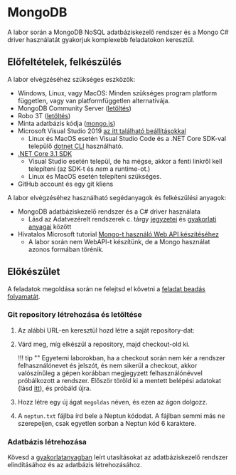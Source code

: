 # MongoDB

A labor során a MongoDB NoSQL adatbáziskezelő rendszer és a Mongo C# driver használatát gyakorjuk komplexebb feladatokon keresztül.

## Előfeltételek, felkészülés

A labor elvégzéséhez szükséges eszközök:

- Windows, Linux, vagy MacOS: Minden szükséges program platform független, vagy van platformfüggetlen alternatívája.
- MongoDB Community Server ([letöltés](https://www.mongodb.com/download-center/community))
- Robo 3T ([letöltés](https://robomongo.org/download))
- Minta adatbázis kódja ([mongo.js](https://bmeviauac01.github.io/adatvezerelt/db/mongo.js))
- Microsoft Visual Studio 2019 [az itt található beállításokkal](../VisualStudio.md)
    - Linux és MacOS esetén Visual Studio Code és a .NET Core SDK-val települő [dotnet CLI](https://docs.microsoft.com/en-us/dotnet/core/tools/) használható.
- [.NET Core 3.1 SDK](https://dotnet.microsoft.com/download/dotnet-core/3.1)
    - Visual Studio esetén települ, de ha mégse, akkor a fenti linkről kell telepíteni (az SDK-t és _nem_ a runtime-ot.)
    - Linux és MacOS esetén telepíteni szükséges.
- GitHub account és egy git kliens

A labor elvégzéséhez használható segédanyagok és felkészülési anyagok:

- MongoDB adatbáziskezelő rendszer és a C# driver használata
    - Lásd az Adatvezérelt rendszerek c. tárgy [jegyzetei](https://www.aut.bme.hu/Course/adatvezerelt) és [gyakorlati anyagai](https://bmeviauac01.github.io/adatvezerelt/) között
- Hivatalos Microsoft tutorial [Mongo-t használó Web API készítéséhez](https://docs.microsoft.com/en-us/aspnet/core/tutorials/first-mongo-app?view=aspnetcore-3.1&tabs=visual-studio)
    - A labor során nem WebAPI-t készítünk, de a Mongo használat azonos formában törénik.

## Előkészület

A feladatok megoldása során ne felejtsd el követni a [feladat beadás folyamatát](../GitHub.md).

### Git repository létrehozása és letöltése

1. Az alábbi URL-en keresztül hozd létre a saját repository-dat: <TBD>

1. Várd meg, míg elkészül a repository, majd checkout-old ki.

    !!! tip ""
        Egyetemi laborokban, ha a checkout során nem kér a rendszer felhasználónevet és jelszót, és nem sikerül a checkout, akkor valószínűleg a gépen korábban megjegyzett felhasználónévvel próbálkozott a rendszer. Először töröld ki a mentett belépési adatokat (lásd [itt](../GitHub-credentials.md)), és próbáld újra.

1. Hozz létre egy új ágat `megoldas` néven, és ezen az ágon dolgozz.

1. A `neptun.txt` fájlba írd bele a Neptun kódodat. A fájlban semmi más ne szerepeljen, csak egyetlen sorban a Neptun kód 6 karaktere.

### Adatbázis létrehozása

Kövesd a [gyakorlatanyagban](https://bmeviauac01.github.io/adatvezerelt/gyakorlat/mongodb/#feladat-0-adatbazis-letrehozasa-projekt-megnyitasa) leírt utasításokat az adatbáziskezelő rendszer elindításához és az adatbázis létrehozásához.
